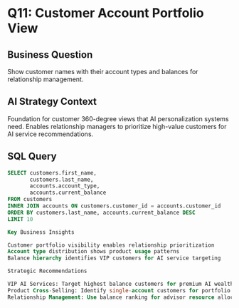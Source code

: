 # Q11: Customer Account Portfolio View

## Business Question
Show customer names with their account types and balances for relationship management.

## AI Strategy Context
Foundation for customer 360-degree views that AI personalization systems need. Enables relationship managers to prioritize high-value customers for AI service recommendations.

## SQL Query
```sql
SELECT customers.first_name,
       customers.last_name,
       accounts.account_type,
       accounts.current_balance
FROM customers
INNER JOIN accounts ON customers.customer_id = accounts.customer_id
ORDER BY customers.last_name, accounts.current_balance DESC
LIMIT 10

Key Business Insights

Customer portfolio visibility enables relationship prioritization
Account type distribution shows product usage patterns
Balance hierarchy identifies VIP customers for AI service targeting

Strategic Recommendations

VIP AI Services: Target highest balance customers for premium AI wealth management
Product Cross-Selling: Identify single-account customers for portfolio expansion
Relationship Management: Use balance ranking for advisor resource allocation
